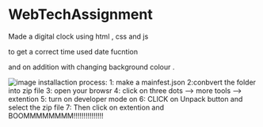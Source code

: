 # WebTechAssignment

Made  a digital clock using html , css and js 

to get a correct time used date fucntion 

and on addition with changing background colour .

![image](https://user-images.githubusercontent.com/101310436/193736003-19a91fcc-2170-4755-9bb7-861836a6613c.png)
 installaction process:
 1: make a mainfest.json
 2:conbvert the folder into zip file 
 3: open your browsr 
 4: click on three dots --> more tools --> extention 
 5: turn on developer mode on
 6: CLICK on Unpack button and select the zip file 
 7: Then click on extention and BOOMMMMMMMM!!!!!!!!!!!!!!! 
